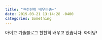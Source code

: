 ```yaml
---
title: "ㅋ천천히 배우는중~"
date: 2019-03-21 13:14:28 -0400
categories: Something
---
```



  아이고 기술블로그 천천히 배우고 있습니다. 화이팅!
  
  




